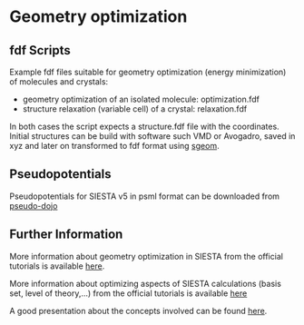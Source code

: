 # Geometry optimization
## fdf Scripts
Example fdf files suitable for geometry optimization (energy minimization) of molecules and crystals:
- geometry optimization of an isolated molecule: optimization.fdf
- structure relaxation (variable cell) of a crystal: relaxation.fdf

In both cases the script expects a structure.fdf file with the coordinates.
Initial structures can be build with software such VMD or Avogadro, saved in xyz and later on transformed to fdf format using [sgeom](https://sisl.readthedocs.io/en/latest/scripts/sgeom.html).

## Pseudopotentials
Pseudopotentials for SIESTA v5 in psml format can be downloaded from [pseudo-dojo](https://www.pseudo-dojo.org/)

## Further Information

More information about geometry optimization in SIESTA from the official tutorials is available [here](https://docs.siesta-project.org/projects/siesta/en/latest/tutorials/basic/structure-optimization/).

More information about optimizing aspects of SIESTA calculations (basis set, level of theory,...) from the official tutorials is available [here](https://docs.siesta-project.org/projects/siesta/en/stable/tutorials/basic/first-encounter-theorylevel/index.html#tutorial-basic-first-encounter-theorylevel)

A good presentation about the concepts involved can be found [here](https://siesta.icmab.es/siesta/events/SIESTA_School-2024/Geometry_Optimization+MD-2024.pdf).
